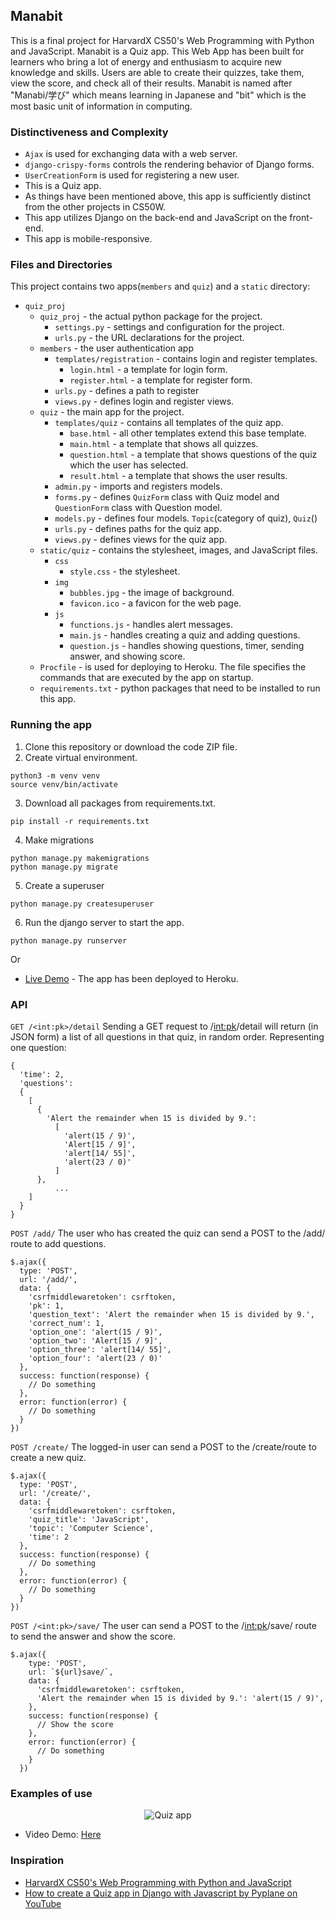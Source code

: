 ## Manabit
This is a final project for HarvardX CS50's Web Programming with Python and JavaScript. Manabit is a Quiz app. This Web App has been built for learners who bring a lot of energy and enthusiasm to acquire new knowledge and skills. Users are able to create their quizzes, take them, view the score, and check all of their results. Manabit is named after "Manabi/学び" which means learning in Japanese and "bit" which is the most basic unit of information in computing.

### Distinctiveness and Complexity
  - `Ajax` is used for exchanging data with a web server.
  - `django-crispy-forms` controls the rendering behavior of Django forms.
  - `UserCreationForm` is used for registering a new user.
  - This is a Quiz app.
  - As things have been mentioned above, this app is sufficiently distinct from the other projects in CS50W. 
  - This app utilizes Django on the back-end and JavaScript on the front-end.
  - This app is mobile-responsive.

### Files and Directories
This project contains two apps(`members` and `quiz`) and a `static` directory:
* `quiz_proj`
  * `quiz_proj` - the actual python package for the project.
    * `settings.py` - settings and configuration for the project.
    * `urls.py` - the URL declarations for the project.
  * `members` - the user authentication app
    * `templates/registration` - contains login and register templates.
      * `login.html` - a template for login form.
      * `register.html` - a template for register form.
    * `urls.py` - defines a path to register
    * `views.py` - defines login and register views.
  * `quiz` - the main app for the project.
    * `templates/quiz` - contains all templates of the quiz app.
      * `base.html` - all other templates extend this base template.
      * `main.html` - a template that shows all quizzes.
      * `question.html` - a template that shows  questions of the quiz which the user has selected.
      * `result.html` - a template that shows the user results.
    * `admin.py` - imports and registers models.
    * `forms.py` - defines `QuizForm` class with Quiz model and `QuestionForm` class with Question model.
    * `models.py` - defines four models. `Topic`(category of quiz), `Quiz`()
    * `urls.py` - defines paths for the quiz app.
    * `views.py` - defines views for the quiz app.
  * `static/quiz` - contains the stylesheet, images, and JavaScript files.
    * `css`
      * `style.css` - the stylesheet.
    * `img`
      * `bubbles.jpg` - the image of background.
      * `favicon.ico` - a favicon for the web page.
    * `js`
      * `functions.js` - handles alert messages.
      * `main.js` - handles creating a quiz and adding questions.
      * `question.js` - handles showing questions, timer, sending answer, and showing score.
  * `Procfile` - is used for deploying to Heroku. The file specifies the commands that are executed by the app on startup.
  * `requirements.txt` - python packages that need to be installed to run this app.

### Running the app
1. Clone this repository or download the code ZIP file.
2. Create virtual environment.
```
python3 -m venv venv
source venv/bin/activate
```
3. Download all packages from requirements.txt.
```
pip install -r requirements.txt
```
4. Make migrations
```
python manage.py makemigrations
python manage.py migrate
```
5. Create a superuser
```
python manage.py createsuperuser
```
6. Run the django server to start the app.
```
python manage.py runserver
```
Or
* [Live Demo](https://hrmtk-manabit.herokuapp.com) - The app has been deployed to Heroku.

### API
`GET /<int:pk>/detail`
Sending a GET request to /<int:pk>/detail will return (in JSON form) a list of all questions in that quiz, in random order. Representing one question:
```
{
  'time': 2,
  'questions': 
  {
    [
      {
        'Alert the remainder when 15 is divided by 9.': 
          [
            'alert(15 / 9)', 
            'Alert[15 / 9]', 
            'alert[14/ 55]', 
            'alert(23 / 0)'
          ]
      },
          ...
    ]
  }
}
```

`POST /add/`
The user who has created the quiz can send a POST to the /add/ route to add questions.
```
$.ajax({
  type: 'POST',
  url: '/add/',
  data: {
    'csrfmiddlewaretoken': csrftoken,
    'pk': 1,
    'question_text': 'Alert the remainder when 15 is divided by 9.',
    'correct_num': 1,
    'option_one': 'alert(15 / 9)',
    'option_two': 'Alert[15 / 9]',
    'option_three': 'alert[14/ 55]',
    'option_four': 'alert(23 / 0)'
  },
  success: function(response) {
    // Do something
  },
  error: function(error) {
    // Do something
  }
})

```

`POST /create/`
The logged-in user can send a POST to the /create/route to create a new quiz.
```
$.ajax({
  type: 'POST',
  url: '/create/',
  data: {
    'csrfmiddlewaretoken': csrftoken,
    'quiz_title': 'JavaScript',
    'topic': 'Computer Science',
    'time': 2
  },
  success: function(response) {
    // Do something
  },
  error: function(error) {
    // Do something
  }
})

```

`POST /<int:pk>/save/`
The user can send a POST to the /<int:pk>/save/ route to send the answer and show the score.

```
$.ajax({
    type: 'POST',
    url: `${url}save/`,
    data: {
      'csrfmiddlewaretoken': csrftoken,
      'Alert the remainder when 15 is divided by 9.': 'alert(15 / 9)',
    },
    success: function(response) {
      // Show the score
    },
    error: function(error) {
      // Do something
    }
  })
```

### Examples of use
<p align="center">
  <img src="./quiz.gif" alt="Quiz app" />
</p>

* Video Demo: [Here](https://youtu.be/AYnMPwP31v8)

### Inspiration
* [HarvardX CS50's Web Programming with Python and JavaScript](https://cs50.harvard.edu/web/2020/)
* [How to create a Quiz app in Django with Javascript by Pyplane on YouTube](https://youtu.be/vXXfXRf2S4M)